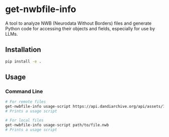 # get-nwbfile-info

A tool to analyze NWB (Neurodata Without Borders) files and generate Python code for accessing their objects and fields, especially for use by LLMs.

## Installation

```bash
pip install -e .
```

## Usage

### Command Line

```bash
# For remote files
get-nwbfile-info usage-script https://api.dandiarchive.org/api/assets/7423831f-100c-4103-9dde-73ac567d32fb/download/
# Prints a usage script

# For local files
get-nwbfile-info usage-script path/to/file.nwb
# Prints a usage script
```
